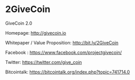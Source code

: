 # 2GiveCoin
GiveCoin 2.0

Homepage:  http://givecoin.io

Whitepaper / Value Proposition:  http://bit.ly/2GiveCoin

Facebook : https://www.facebook.com/projectgivecoin/

Twitter: https://twitter.com/give_coin

Bitcointalk:  https://bitcointalk.org/index.php?topic=741714.0
